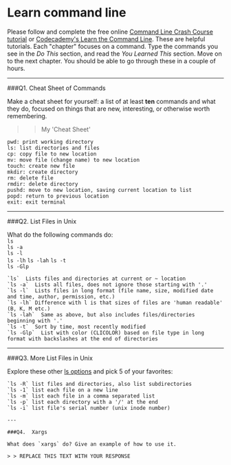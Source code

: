# Learn command line

Please follow and complete the free online [Command Line Crash Course
tutorial](https://web.archive.org/web/20160708171659/http://cli.learncodethehardway.org/book/) or [Codecademy's Learn the Command Line](https://www.codecademy.com/learn/learn-the-command-line). These are helpful tutorials. Each "chapter" focuses on a command. Type the commands you see in the _Do This_ section, and read the _You Learned This_ section. Move on to the next chapter. You should be able to go through these in a couple of hours.

---

###Q1.  Cheat Sheet of Commands  

Make a cheat sheet for yourself: a list of at least **ten** commands and what they do, focused on things that are new, interesting, or otherwise worth remembering.

> > My 'Cheat Sheet'
```
pwd: print working directory
ls: list directories and files
cp: copy file to new location
mv: move file (change name) to new location
touch: create new file
mkdir: create directory
rm: delete file
rmdir: delete directory
pushd: move to new location, saving current location to list
popd: return to previous location
exit: exit terminal
```


---

###Q2.  List Files in Unix   

What do the following commands do:  
`ls`  
`ls -a`  
`ls -l`  
`ls -lh` 
`ls -lah` 
`ls -t`  
`ls -Glp`  

> > 
```
`ls`  Lists files and directories at current or ~ location
`ls -a`  Lists all files, does not ignore those starting with '.'
`ls -l`  Lists files in long format (file name, size, modified date and time, author, permission, etc.)
`ls -lh` Difference with l is that sizes of files are 'human readable' (B, K, M etc.)
`ls -lah`  Same as above, but also includes files/directories beginning with '.'
`ls -t`  Sort by time, most recently modified
`ls -Glp`  List with color (CLICOLOR) based on file type in long format with backslashes at the end of directories
```
---

###Q3.  More List Files in Unix  

Explore these other [ls options](http://www.techonthenet.com/unix/basic/ls.php) and pick 5 of your favorites:

> > 
```
`ls -R` list files and directories, also list subdirectories
`ls -1` list each file on a new line
`ls -m` list each file in a comma separated list
`ls -p` list each directory with a '/' at the end
`ls -i` list file's serial number (unix inode number)

---

###Q4.  Xargs   

What does `xargs` do? Give an example of how to use it.

> > REPLACE THIS TEXT WITH YOUR RESPONSE

 

